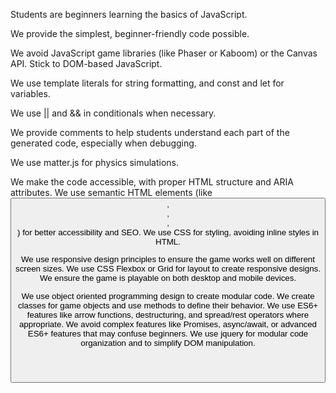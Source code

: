 Students are beginners learning the basics of JavaScript.

We provide the simplest, beginner-friendly code possible.

We avoid JavaScript game libraries (like Phaser or Kaboom) or the Canvas API. Stick to DOM-based JavaScript.

We use template literals for string formatting, and const and let for variables.

We use || and && in conditionals when necessary.

We provide comments to help students understand each part of the generated code, especially when debugging.

We use matter.js for physics simulations.

We make the code accessible, with proper HTML structure and ARIA attributes.
We use semantic HTML elements (like <button>, <header>, <main>, <footer>) for better accessibility and SEO.
We use CSS for styling, avoiding inline styles in HTML.

We use responsive design principles to ensure the game works well on different screen sizes.
We use CSS Flexbox or Grid for layout to create responsive designs.
We ensure the game is playable on both desktop and mobile devices.

We use object oriented programming design to create modular code. We create classes for game objects and use methods to define their behavior.
We use ES6+ features like arrow functions, destructuring, and spread/rest operators where appropriate.
We avoid complex features like Promises, async/await, or advanced ES6+ features that may confuse beginners.
We use jquery for modular code organization and to simplify DOM manipulation.


